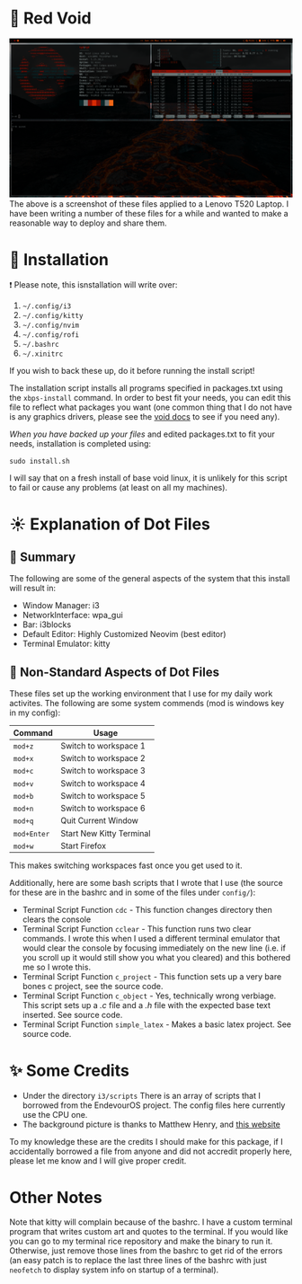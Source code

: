 # :no_entry_sign: Red Void
![testimage](./Pictures/test_image.png)
The above is a screenshot of these files applied to a Lenovo T520 Laptop.  I
have been writing a number of these files for a while and wanted to make a
reasonable way to deploy and share them.

# :floppy_disk: Installation
:exclamation: Please note, this isnstallation will write over:
1. `~/.config/i3`
2. `~/.config/kitty`
3. `~/.config/nvim`
4. `~/.config/rofi`
5. `~/.bashrc`
6. `~/.xinitrc`

If you wish to back these up, do it before running the install script!

The installation script installs all programs specified in packages.txt using
the `xbps-install` command. In order to best fit your needs, you can edit this
file to reflect what packages you want (one common thing that I do not have is
any graphics drivers, please see the
[void docs](https://docs.voidlinux.org/config/graphical-session/graphics-drivers/index.html)
to see if you need any).

<em>When you have backed up your files</em> and edited packages.txt to fit your
needs, installation is completed using:

```
sudo install.sh
```

I will say that on a fresh install of base void linux, it is unlikely for
this script to fail or cause any problems (at least on all my machines).

# :sunny: Explanation of Dot Files

## :scroll: Summary
The following are some of the general aspects of the system that this install
will result in:
- Window Manager: i3
- NetworkInterface: wpa_gui
- Bar: i3blocks
- Default Editor: Highly Customized Neovim (best editor)
- Terminal Emulator: kitty

## :memo: Non-Standard Aspects of Dot Files
These files set up the working environment that I use for my daily work
activites. The following are some system commends (mod is windows key in my
config):

| Command      |           Usage          |
|--------------|--------------------------|
|`mod+z`       | Switch to workspace 1    |
|`mod+x`       | Switch to workspace 2    |
|`mod+c`       | Switch to workspace 3    |
|`mod+v`       | Switch to workspace 4    |
|`mod+b`       | Switch to workspace 5    |
|`mod+n`       | Switch to workspace 6    |
|`mod+q`       | Quit Current Window      |
|`mod+Enter`   | Start New Kitty Terminal |
|`mod+w`       | Start Firefox            |

This makes switching workspaces fast once you get used to it.

Additionally, here are some bash scripts that I wrote that I use (the source for
these are in the bashrc and in some of the files under `config/`):
- Terminal Script Function `cdc` - This function changes directory then clears
  the console
- Terminal Script Function `cclear` - This function runs two clear commands. I
  wrote this when I used a different terminal emulator that would clear the
  console by focusing immediately on the new line (i.e. if you scroll up it
  would still show you what you cleared) and this bothered me so I wrote this.
- Terminal Script Function `c_project` - This function sets up a very bare bones
  c project, see the source code.
- Terminal Script Function `c_object` - Yes, technically wrong verbiage. This
  script sets up a <em>.c</em> file and a <em>.h</em> file with the expected
  base text inserted. See source code.
- Terminal Script Function `simple_latex` - Makes a basic latex project. See
  source code.

# :sparkles: Some Credits
- Under the directory `i3/scripts` There is an array of scripts that I borrowed
  from the EndevourOS project. The config files here currently use the CPU one.
- The background picture is thanks to Matthew Henry, and
[this website](https://unsplash.com/s/photos/natural)

To my knowledge these are the credits I should make for this package, if I
accidentally borrowed a file from anyone and did not accredit properly here,
please let me know and I will give proper credit.

# Other Notes
Note that kitty will complain because of the bashrc. I have a custom terminal
program that writes custom art and quotes to the terminal. If you would like you
can go to my terminal rice repository and make the binary to run it. Otherwise,
just remove those lines from the bashrc to get rid of the errors (an easy patch
is to replace the last three lines of the bashrc with just `neofetch` to display
system info on startup of a terminal).
